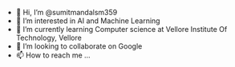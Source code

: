 - 👋 Hi, I’m @sumitmandalsm359
- 👀 I’m interested in AI and Machine Learning
- 🌱 I’m currently learning Computer science at Vellore Institute Of Technology, Vellore
- 💞️ I’m looking to collaborate on Google 
- 📫 How to reach me ...

<!---
sumitmandalsm359/sumitmandalsm359 is a ✨ special ✨ repository because its `README.md` (this file) appears on your GitHub profile.
You can click the Preview link to take a look at your changes.
--->
